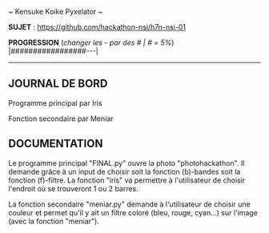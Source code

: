 ~ Kensuke Koike Pyxelator ~

**SUJET** : https://github.com/hackathon-nsi/h7n-nsi-01

**PROGRESSION** (*changer les - par des # | # = 5%*)<br />
|#################---|

<hr />
<!-- ne pas effacer les lignes ci-dessus et mettre à jour la progression régulièrement -->

## JOURNAL DE BORD

Programme principal par Iris

Fonction secondaire par Meniar

## DOCUMENTATION
Le programme principal "FINAL.py" ouvre la photo "photohackathon". Il demande grâce à un input de choisir soit la fonction (b)-bandes soit la fonction (f)-filtre. La fonction "iris" va permettre à l'utilisateur de choisir l'endroit où se trouveront 1 ou 2 barres. 

La fonction secondaire "meniar.py" demande à l'utilisateur de choisir une couleur et permet qu'il y ait un filtre coloré (bleu, rouge, cyan...) sur l'image (avec la fonction "meniar"). 
